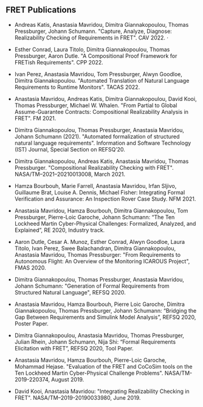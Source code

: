 FRET Publications
-----------------

* Andreas Katis, Anastasia Mavridou, Dimitra Giannakopoulou, Thomas Pressburger, Johann Schumann. "Capture, Analyze, Diagnose: Realizability Checking of Requirements in FRET". CAV 2022. ·

* Esther Conrad, Laura Titolo, Dimitra Giannakopoulou, Thomas Pressburger, Aaron Dutle. "A Compositional Proof Framework for FRETish Requirements". CPP 2022.

* Ivan Perez, Anastasia Mavridou, Tom Pressburger, Alwyn Goodloe, Dimitra Giannakopoulou. "Automated Translation of Natural Language Requirements to Runtime Monitors". TACAS 2022.

* Anastasia Mavridou, Andreas Katis, Dimitra Giannakopoulou, David Kooi, Thomas Pressburger, Michael W. Whalen. "From Partial to Global Assume-Guarantee Contracts: Compositional Realizability Analysis in FRET". FM 2021.

* Dimitra Giannakopoulou, Thomas Pressburger, Anastasia Mavridou, Johann Schumann (2021). "Automated formalization of structured natural language requirements". Information and Software Technology (IST) Journal, Special Section on REFSQ’20.

* Dimitra Giannakopoulou, Andreas Katis, Anastasia Mavridou, Thomas Pressburger. "Compositional Realizability Checking with FRET". NASA/TM–2021–20210013008, March 2021.

* Hamza Bourbouh, Marie Farrell, Anastasia Mavridou, Irfan Sljivo, Guillaume Brat, Louise A. Dennis, Michael Fisher: Integrating Formal Verification and Assurance: An Inspection Rover Case Study. NFM 2021.

* Anastasia Mavridou, Hamza Bourbouh, Dimitra Giannakopoulou, Tom Pressburger, Pierre-Loic Garoche, Johann Schumann: “The Ten Lockheed Martin Cyber-Physical Challenges: Formalized, Analyzed, and Explained”, RE 2020, Industry track.

* Aaron Dutle, Cesar A. Munoz, Esther Conrad, Alwyn Goodloe, Laura Titolo, Ivan Perez, Swee Balachandran, Dimitra Giannakopoulou, Anastasia Mavridou, Thomas Pressburger: "From Requirements to Autonomous Flight: An Overview of the Monitoring ICAROUS Project", FMAS 2020.

* Dimitra Giannakopoulou, Thomas Pressburger, Anastasia Mavridou, Johann Schumann: "Generation of Formal Requirements from Structured Natural Language", REFSQ 2020.

* Anastasia Mavridou, Hamza Bourbouh, Pierre Loic Garoche, Dimitra Giannakopoulou, Thomas Pressburger, Johann Schumann: “Bridging the Gap Between Requirements and Simulink Model Analysis”, REFSQ 2020, Poster Paper.

* Dimitra Giannakopoulou, Anastasia Mavridou, Thomas Pressburger, Julian Rhein, Johann Schumann, Nija Shi: “Formal Requirements Elicitation with FRET”, REFSQ 2020, Tool Paper.

* Anastasia Mavridou, Hamza Bourbouh, Pierre-Loic Garoche, Mohammad Hejase. "Evaluation of the FRET and CoCoSim tools on the Ten Lockheed Martin Cyber-Physical Challenge Problems". NASA/TM-2019-220374, August 2019.

* David Kooi, Anastasia Mavridou: "Integrating Realizability Checking in FRET". NASA/TM–2019-20190033980, June 2019.
